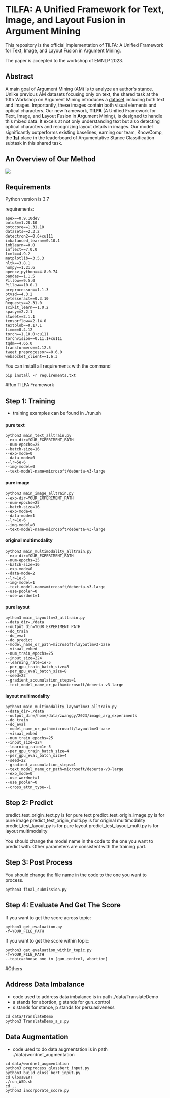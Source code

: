 # TILFA: A Unified Framework for Text, Image, and Layout Fusion in Argument Mining

This repository is the official implementation of TILFA: A Unified Framework for Text, Image, and Layout Fusion in Argument Mining.

The paper is accepted to the workshop of EMNLP 2023.

## Abstract

A main goal of Argument Mining (AM) is to analyze an author's stance. 
Unlike previous AM datasets focusing only on text, 
the shared task at the 10th Workshop on Argument Mining 
introduces a [dataset](https://aclanthology.org/2022.argmining-1.1.pdf) including both text and images. 
Importantly, these images contain both visual elements 
and optical characters. Our new framework, **TILFA** 
(A Unified Framework for **T**ext, **I**mage, and **L**ayout **F**usion 
in **A**rgument Mining), is designed to handle this mixed data. It 
excels at not only understanding text but also detecting optical 
characters and recognizing layout details in images.
Our model significantly outperforms existing baselines, 
earning our team, KnowComp, the [**1st**](https://imagearg.github.io/) place in the leaderboard
of Argumentative Stance Classification subtask in this shared task.


## An Overview of Our Method

 ![](./method_figure.png)

## Requirements

Python version is 3.7

requirements:
```
apex==0.9.10dev
boto3==1.28.10
botocore==1.31.10
datasets==2.3.2
detectron2==0.6+cu111
imbalanced_learn==0.10.1
imblearn==0.0
inflect==7.0.0
lxml==4.9.2
matplotlib==3.5.3
nltk==3.8.1
numpy==1.21.6
opencv_python==4.8.0.74
pandas==1.1.5
Pillow==9.5.0
Pillow==10.0.1
preprocessor==1.1.3
ptvsd==4.3.2
pytesseract==0.3.10
Requests==2.31.0
scikit_learn==1.0.2
spacy==2.2.1
stweet==2.1.1
tensorflow==2.14.0
textblob==0.17.1
timm==0.4.12
torch==1.10.0+cu111
torchvision==0.11.1+cu111
tqdm==4.65.0
transformers==4.12.5
tweet_preprocessor==0.6.0
websocket_client==1.6.3
```

You can install all requirements with the command
```
pip install -r requirements.txt
```

#Run TILFA Framework

## Step 1: Training
- training examples can be found in ./run.sh
#### pure text
```angular2html
python3 main_text_alltrain.py 
--exp-dir=YOUR_EXPERIMENT_PATH
--num-epochs=25 
--batch-size=16 
--exp-mode=0 
--data-mode=0 
--lr=5e-6 
--img-model=0 
--text-model-name=microsoft/deberta-v3-large
```

#### pure image
```angular2html
python3 main_image_alltrain.py 
--exp-dir=YOUR_EXPERIMENT_PATH
--num-epochs=25 
--batch-size=16 
--exp-mode=0 
--data-mode=1 
--lr=1e-6 
--img-model=0 
--text-model-name=microsoft/deberta-v3-large
```

#### original multimodality
```angular2html
python3 main_multimodality_alltrain.py 
--exp-dir=YOUR_EXPERIMENT_PATH
--num-epochs=25 
--batch-size=16 
--exp-mode=0 
--data-mode=2 
--lr=1e-5 
--img-model=1 
--text-model-name=microsoft/deberta-v3-large 
--use-pooler=0 
--use-wordnet=1
```

#### pure layout
```angular2html
python3 main_layoutlmv3_alltrain.py 
--data_dir=./data 
--output_dir=YOUR_EXPERIMENT_PATH 
--do_train 
--do_eval 
--do_predict 
--model_name_or_path=microsoft/layoutlmv3-base 
--visual_embed 
--num_train_epochs=25 
--input_size=224 
--learning_rate=1e-5 
--per_gpu_train_batch_size=8 
--per_gpu_eval_batch_size=8 
--seed=22 
--gradient_accumulation_steps=1 
--text_model_name_or_path=microsoft/deberta-v3-large
```

#### layout multimodality
```angular2html
python3 main_multimodality_layoutlmv3_alltrain.py 
--data_dir=./data 
--output_dir=/home/data/zwanggy/2023/image_arg_experiments 
--do_train 
--do_eval 
--model_name_or_path=microsoft/layoutlmv3-base 
--visual_embed 
--num_train_epochs=25 
--input_size=224 
--learning_rate=1e-5 
--per_gpu_train_batch_size=4 
--per_gpu_eval_batch_size=4 
--seed=22  
--gradient_accumulation_steps=1 
--text_model_name_or_path=microsoft/deberta-v3-large 
--exp_mode=0  
--use_wordnet=1 
--use_pooler=0 
--cross_attn_type=-1
```

## Step 2: Predict
predict_test_origin_text.py is for pure text
predict_test_origin_image.py is for pure image
predict_test_origin_multi.py is for original multimodality
predict_test_layout.py is for pure layout
predict_test_layout_multi.py is for layout multimodality

You should change the model name in the code to the one you want to predict with.
Other parameters are consistent with the training part.

## Step 3: Post Process

You should change the file name in the code to the one you want to process.
```angular2html
python3 final_submission.py
```

## Step 4: Evaluate And Get The Score

If you want to get the score across topic:
```angular2html
python3 get_evaluation.py
-f=YOUR_FILE_PATH
```

If you want to get the score within topic:
```angular2html
python3 get_evaluation_within_topic.py
-f=YOUR_FILE_PATH
--topic=choose one in [gun_control, abortion]
```

#Others

## Address Data Imbalance
- code used to address data imbalance is in path ./data/TranslateDemo 
- a stands for abortion, g stands for gun_control
- s stands for stance, p stands for persuasiveness

```angular2html
cd data/TranslateDemo
python3 TranslateDemo_a_s.py
```

## Data Augmentation
- code used to do data augmentation is in path ./data/wordnet_augmentation

```angular2html
cd data/wordnet_augmentation
python3 preprocess_glossbert_input.py
python3 build_gloss_bert_input.py
cd GlossBERT
./run_WSD.sh
cd ..
python3 incorporate_score.py
```
